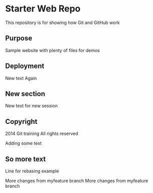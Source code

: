 # Starter Web Repo

This repository is for showing how Git and GitHub work

## Purpose

Sample website with plenty of files for demos

## Deployment

New text
Again

## New section

New text for new session

## Copyright

2014 Git training
All rights reserved

Adding some text

## So more text

Line for rebasing example

More changes from myfeature branch
More changes from myfeature branch
